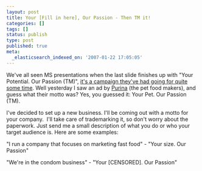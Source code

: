 ```yaml
---
layout: post
title: Your [Fill in here], Our Passion - Then TM it!
categories: []
tags: []
status: publish
type: post
published: true
meta:
  _elasticsearch_indexed_on: '2007-01-22 17:05:05'
---
```

<p>We've all seen MS presentations when the last slide finishes up with &quot;Your Potential. Our Passion (TM)&quot;, <a href="http://tinyurl.com/y5uw2e">it's a campaign they've had going for quite some time</a>. Well yesterday I saw an ad by <a href="http://www.purina.com">Purina</a> (the pet food makers), and guess what their motto was? Yes, you guessed it: Your Pet. Our Passion (TM). </p>  <p>I've decided to set up a new business. I'll be coming out with a motto for your company.&#160; I'll take care of trademarking it, so don't worry about the paperwork. Just send me a small description of what you do or who your target audience is. Here are some examples:</p>  <p>&quot;I run a company that focuses on marketing fast food&quot; - &quot;Your size. Our Passion&quot;</p>  <p>&quot;We're in the condom business&quot; - &quot;Your [CENSORED]. Our Passion&quot;</p>
